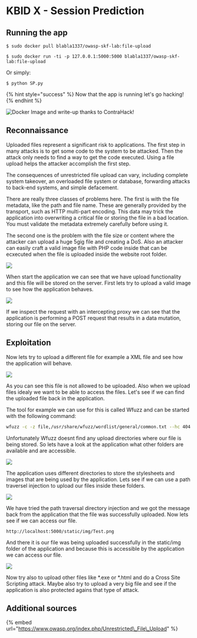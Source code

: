 # KBID X - Session Prediction

## Running the app

```
$ sudo docker pull blabla1337/owasp-skf-lab:file-upload
```

```text
$ sudo docker run -ti -p 127.0.0.1:5000:5000 blabla1337/owasp-skf-lab:file-upload
```
Or simply:
```text
$ python SP.py
```

{% hint style="success" %}
 Now that the app is running let's go hacking!
{% endhint %}

![Docker Image and write-up thanks to ContraHack!](.gitbook/assets/screen-shot-2019-03-04-at-21.33.32.png)

## Reconnaissance

Uploaded files represent a significant risk to applications. The first step in many attacks is to get some code to the system to be attacked. Then the attack only needs to find a way to get the code executed. Using a file upload helps the attacker accomplish the first step.

The consequences of unrestricted file upload can vary, including complete system takeover, an overloaded file system or database, forwarding attacks to back-end systems, and simple defacement.

There are really three classes of problems here. The first is with the file metadata, like the path and file name. These are generally provided by the transport, such as HTTP multi-part encoding. This data may trick the application into overwriting a critical file or storing the file in a bad location. You must validate the metadata extremely carefully before using it.

The second one is the problem with the file size or content where the attacker can upload a huge 5gig file and creating a DoS. Also an attacker can easily craft a valid image file with PHP code inside that can be ecxecuted when the file is uploaded inside the website root folder. 

![](.gitbook/assets/screen-shot-2019-03-05-at-16.17.22.png)

When start the application we can see that we have upload functionality and this file will be stored on the server. First lets try to upload a valid image to see how the application behaves.

![](.gitbook/assets/screen-shot-2019-03-05-at-16.18.19.png)

If we inspect the request with an intercepting proxy we can see that the application is performing a POST request that results in a data mutation, storing our file on the server.





## Exploitation

Now lets try to upload a different file for example a XML file and see how the application will behave.

![](.gitbook/assets/screen-shot-2019-03-05-at-16.19.03.png)

As you can see this file is not allowed to be uploaded. Also when we upload files idealy we want to be able to access the files. Let's see if we can find the uploaded file back in the application.

The tool for example we can use for this is called Wfuzz and can be started with the following command:

```bash
wfuzz -c -z file,/usr/share/wfuzz/wordlist/general/common.txt --hc 404 http://localhost:5000/FUZZ
```

Unfortunately Wfuzz doesnt find any upload directories where our file is being stored. So lets have a look at the application what other folders are available and are accessible.

![](.gitbook/assets/screen-shot-2019-03-07-at-12.04.08.png)

The application uses different directories to store the stylesheets and images that are being used by the application. Lets see if we can use a path traversel injection to upload our files inside these folders.

![](.gitbook/assets/screen-shot-2019-03-05-at-16.23.42.png)

We have tried the path traversal directory injection and we got the message back from the application that the file was successfully uploaded. Now lets see if we can access our file.

```text
http://localhost:5000/static/img/Test.png
```

And there it is our file was being uploaded successfully in the static/img folder of the application and because this is accessible by the application we can access our file.

![](.gitbook/assets/screen-shot-2019-03-05-at-16.24.51.png)

Now try also to upload other files like \*.exe or \*.html and do a Cross Site Scripting attack. Maybe also try to upload a very big file and see if the application is also protected agains that type of attack.

## Additional sources

{% embed url="https://www.owasp.org/index.php/Unrestricted\_File\_Upload" %}



